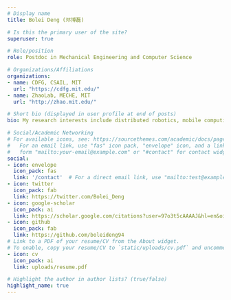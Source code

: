 ```yaml
---
# Display name
title: Bolei Deng (邓博磊)

# Is this the primary user of the site?
superuser: true

# Role/position
role: Postdoc in Mechanical Engineering and Computer Science

# Organizations/Affiliations
organizations:
- name: CDFG, CSAIL, MIT
  url: "https://cdfg.mit.edu/"
- name: ZhaoLab, MECHE, MIT
  url: "http://zhao.mit.edu/"

# Short bio (displayed in user profile at end of posts)
bio: My research interests include distributed robotics, mobile computing and programmable matter.

# Social/Academic Networking
# For available icons, see: https://sourcethemes.com/academic/docs/page-builder/#icons
#   For an email link, use "fas" icon pack, "envelope" icon, and a link in the
#   form "mailto:your-email@example.com" or "#contact" for contact widget.
social:
- icon: envelope
  icon_pack: fas
  link: '/contact'  # For a direct email link, use "mailto:test@example.org".
- icon: twitter
  icon_pack: fab
  link: https://twitter.com/Bolei_Deng
- icon: google-scholar
  icon_pack: ai
  link: https://scholar.google.com/citations?user=97o3t5cAAAAJ&hl=en&oi=ao
- icon: github
  icon_pack: fab
  link: https://github.com/boleideng94
# Link to a PDF of your resume/CV from the About widget.
# To enable, copy your resume/CV to `static/uploads/cv.pdf` and uncomment the lines below.
- icon: cv
  icon_pack: ai
  link: uploads/resume.pdf

# Highlight the author in author lists? (true/false)
highlight_name: true
---
```

